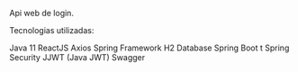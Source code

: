 Api web de login.

Tecnologias utilizadas: 

Java 11
ReactJS
Axios
Spring Framework
H2 Database
Spring Boot t
Spring Security
JJWT (Java JWT)
Swagger
